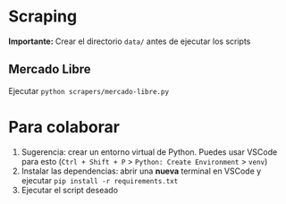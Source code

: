 # Scraping
**Importante:** Crear el directorio `data/` antes de ejecutar los scripts

## Mercado Libre
Ejecutar `python scrapers/mercado-libre.py`

# Para colaborar
1. Sugerencia: crear un entorno virtual de Python. Puedes usar VSCode para esto (`Ctrl + Shift + P` > `Python: Create Environment` > `venv`)
2. Instalar las dependencias: abrir una **nueva** terminal en VSCode y ejecutar `pip install -r requirements.txt`
3. Ejecutar el script deseado
